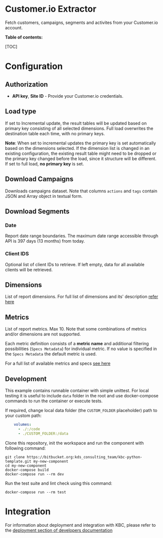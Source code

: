 # Customer.io Extractor

Fetch customers, campaigns, segments and activites from your Customer.io account.


**Table of contents:**  
  
[TOC]

# Configuration

## Authorization

- **API key**, **Site ID** - Provide your Customer.io credentials.

## Load type

If set to Incremental update, the result tables will be updated based on primary key consisting of all selected dimensions. Full load overwrites the destination table each time, with no primary keys.

**Note**: When set to incremental updates the primary key is set automatically based on the dimensions selected. 
If the dimension list is changed in an existing configuration, the existing result table might need to be dropped or the primary key changed before the load, since it structure 
will be different. If set to full load, **no primary key** is set.

## Download Campaigns

Downloads campaigns dataset. Note that columns `actions` and `tags` contain JSON and Array object in textual form.

## Download Segments

### Date

Report date range boundaries. The maximum date range accessible through API is 397 days (13 months) from today.

### Client IDS

Optional list of client IDs to retrieve. If left empty, data for all available clients will be retrieved.

## Dimensions

List of report dimensions. For full list of dimensions and its' description [refer here](docs/available_dimensions.md)

## Metrics

List of report metrics. Max 10. Note that some combinations of metrics and/or dimensions are not supported.

Each metric definition consists of a **metric name** and additional filtering possibilities (`Specs Metadata`) for individual metric. 
If no value is specified in the `Specs Metadata` the default metric is used.

For a full list of available metrics and specs [see here](https://bitbucket.org/kds_consulting_team/kds-team.ex-adform-reports/raw/a5e14ac3450e4e1ab5b3cdb061493e2d5078108f/docs/available_metrics.md)

 
## Development
 
This example contains runnable container with simple unittest. For local testing it is useful to include `data` folder in the root
and use docker-compose commands to run the container or execute tests. 

If required, change local data folder (the `CUSTOM_FOLDER` placeholder) path to your custom path:
```yaml
    volumes:
      - ./:/code
      - ./CUSTOM_FOLDER:/data
```

Clone this repository, init the workspace and run the component with following command:

```
git clone https://bitbucket.org:kds_consulting_team/kbc-python-template.git my-new-component
cd my-new-component
docker-compose build
docker-compose run --rm dev
```

Run the test suite and lint check using this command:

```
docker-compose run --rm test
```

# Integration

For information about deployment and integration with KBC, please refer to the [deployment section of developers documentation](https://developers.keboola.com/extend/component/deployment/) 